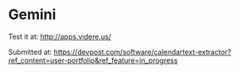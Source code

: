 # Gemini

Test it at:
http://apps.videre.us/

Submitted at:
https://devpost.com/software/calendartext-extractor?ref_content=user-portfolio&ref_feature=in_progress
